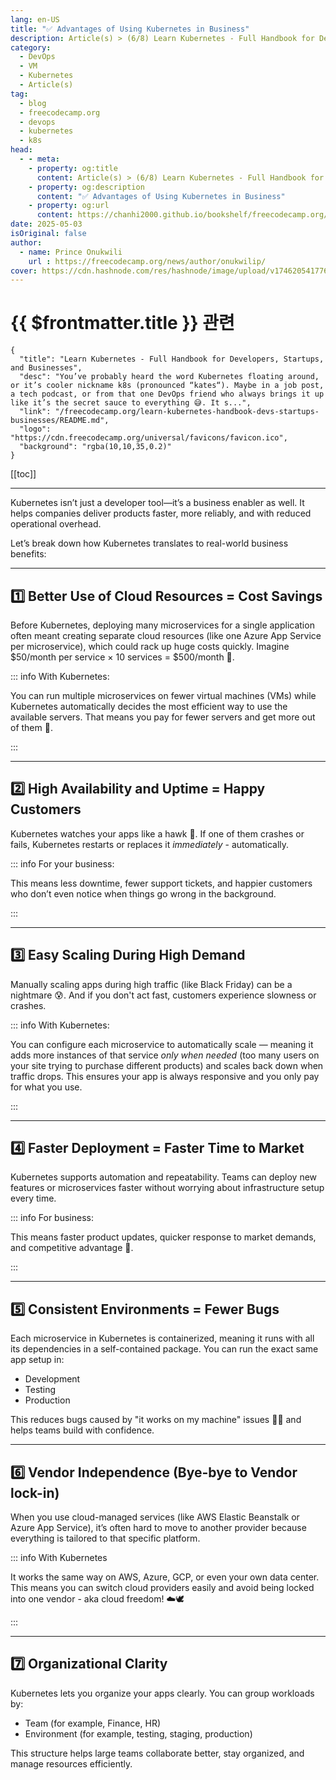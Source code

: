 ```yaml
---
lang: en-US
title: "✅ Advantages of Using Kubernetes in Business"
description: Article(s) > (6/8) Learn Kubernetes - Full Handbook for Developers, Startups, and Businesses 
category:
  - DevOps
  - VM
  - Kubernetes
  - Article(s)
tag:
  - blog
  - freecodecamp.org
  - devops
  - kubernetes
  - k8s
head:
  - - meta:
    - property: og:title
      content: Article(s) > (6/8) Learn Kubernetes - Full Handbook for Developers, Startups, and Businesses
    - property: og:description
      content: "✅ Advantages of Using Kubernetes in Business"
    - property: og:url
      content: https://chanhi2000.github.io/bookshelf/freecodecamp.org/learn-kubernetes-handbook-devs-startups-businesses/advantages-of-using-kubernetes-in-business.html
date: 2025-05-03
isOriginal: false
author:
  - name: Prince Onukwili
    url : https://freecodecamp.org/news/author/onukwilip/
cover: https://cdn.hashnode.com/res/hashnode/image/upload/v1746205417767/d9d6b0d3-f2a5-44eb-83b5-d1a614bead9f.png
---
```


# {{ $frontmatter.title }} 관련

```component VPCard
{
  "title": "Learn Kubernetes - Full Handbook for Developers, Startups, and Businesses",
  "desc": "You’ve probably heard the word Kubernetes floating around, or it’s cooler nickname k8s (pronounced “kates“). Maybe in a job post, a tech podcast, or from that one DevOps friend who always brings it up like it’s the secret sauce to everything 😅. It s...",
  "link": "/freecodecamp.org/learn-kubernetes-handbook-devs-startups-businesses/README.md",
  "logo": "https://cdn.freecodecamp.org/universal/favicons/favicon.ico",
  "background": "rgba(10,10,35,0.2)"
}
```

[[toc]]

---

<SiteInfo
  name="Learn Kubernetes - Full Handbook for Developers, Startups, and Businesses"
  desc="You’ve probably heard the word Kubernetes floating around, or it’s cooler nickname k8s (pronounced “kates“). Maybe in a job post, a tech podcast, or from that one DevOps friend who always brings it up like it’s the secret sauce to everything 😅. It s..."
  url="https://freecodecamp.org/news/learn-kubernetes-handbook-devs-startups-businesses#heading-advantages-of-using-kubernetes-in-business"
  logo="https://cdn.freecodecamp.org/universal/favicons/favicon.ico"
  preview="https://cdn.hashnode.com/res/hashnode/image/upload/v1746205417767/d9d6b0d3-f2a5-44eb-83b5-d1a614bead9f.png"/>

Kubernetes isn’t just a developer tool—it’s a business enabler as well. It helps companies deliver products faster, more reliably, and with reduced operational overhead.

Let’s break down how Kubernetes translates to real-world business benefits:

---

## 1️⃣ Better Use of Cloud Resources = Cost Savings

Before Kubernetes, deploying many microservices for a single application often meant creating separate cloud resources (like one Azure App Service per microservice), which could rack up huge costs quickly. Imagine $50/month per service × 10 services = $500/month 😬.

::: info With Kubernetes:

You can run multiple microservices on fewer virtual machines (VMs) while Kubernetes automatically decides the most efficient way to use the available servers. That means you pay for fewer servers and get more out of them 💸.

:::

---

## 2️⃣ High Availability and Uptime = Happy Customers

Kubernetes watches your apps like a hawk 👀. If one of them crashes or fails, Kubernetes restarts or replaces it *immediately* - automatically.

::: info For your business:

This means less downtime, fewer support tickets, and happier customers who don’t even notice when things go wrong in the background.

:::

---

## 3️⃣ Easy Scaling During High Demand

Manually scaling apps during high traffic (like Black Friday) can be a nightmare 😰. And if you don't act fast, customers experience slowness or crashes.

::: info With Kubernetes:

You can configure each microservice to automatically scale — meaning it adds more instances of that service *only when needed* (too many users on your site trying to purchase different products) and scales back down when traffic drops. This ensures your app is always responsive and you only pay for what you use.

:::

---

## 4️⃣ Faster Deployment = Faster Time to Market

Kubernetes supports automation and repeatability. Teams can deploy new features or microservices faster without worrying about infrastructure setup every time.

::: info For business:

This means faster product updates, quicker response to market demands, and competitive advantage 🚀.

:::

---

## 5️⃣ Consistent Environments = Fewer Bugs

Each microservice in Kubernetes is containerized, meaning it runs with all its dependencies in a self-contained package. You can run the exact same app setup in:

- Development
- Testing
- Production

This reduces bugs caused by "it works on my machine" issues 🤦‍♂️ and helps teams build with confidence.

---

## 6️⃣ Vendor Independence (Bye-bye to Vendor lock-in)

When you use cloud-managed services (like AWS Elastic Beanstalk or Azure App Service), it’s often hard to move to another provider because everything is tailored to that specific platform.

::: info With Kubernetes

It works the same way on AWS, Azure, GCP, or even your own data center. This means you can switch cloud providers easily and avoid being locked into one vendor - aka cloud freedom! ☁️🕊️

:::

---

## 7️⃣ Organizational Clarity

Kubernetes lets you organize your apps clearly. You can group workloads by:

- Team (for example, Finance, HR)
- Environment (for example, testing, staging, production)

This structure helps large teams collaborate better, stay organized, and manage resources efficiently.